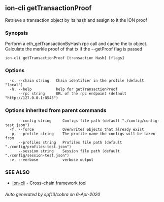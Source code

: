 ## ion-cli getTransactionProof

Retrieve a transaction object by its hash and assign to it the ION proof

### Synopsis

Perform a eth_getTransactionByHash rpc call and cache the tx object.
		Calculate the merkle proof of that tx if the --getProof flag is passed

```
ion-cli getTransactionProof [transaction Hash] [flags]
```

### Options

```
  -c, --chain string   Chain identifier in the profile (default "local")
  -h, --help           help for getTransactionProof
      --rpc string     URL of the rpc endpoint (default "http://127.0.0.1:8545")
```

### Options inherited from parent commands

```
      --config string     Configs file path (default "./config/config-test.json")
  -f, --force             Overwrites objects that already exist
  -p, --profile string    The profile name the configs will be taken from
      --profiles string   Profiles file path (default "./config/profiles-test.json")
      --session string    Session file path (default "./config/session-test.json")
  -v, --verbose           verbose output
```

### SEE ALSO

* [ion-cli](ion-cli.md)	 - Cross-chain framework tool

###### Auto generated by spf13/cobra on 6-Apr-2020

